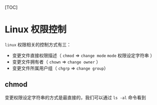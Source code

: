 [TOC]

# Linux 权限控制

`linux` 权限相关的控制方式有三：

- 变更文件直接权限描述（ `chmod`  =>  `change mode`  `mode` 权限设定字符串 ）
- 变更文件拥有者（ `chown`  =>  `change owner` ）
- 变更文件所属用户组（ `chgrp`  =>  `change group`）

## chmod

变更权限设定字符串的方式是最直接的，我们可以通过 `ls -al` 命令看到

